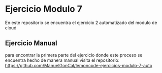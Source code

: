 # Ejercicio Modulo 7

En este repositorio se encuentra el ejercicio 2 automatizado del modulo de cloud

## Ejercicio Manual

para encontrar la primera parte del ejercicio donde este proceso se encuentra hecho de manera manual visita el repositorio:
https://github.com/ManuelGonCal/lemoncode-ejercicios-modulo-7-auto
